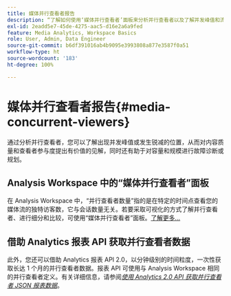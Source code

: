 ```yaml
---
title: 媒体并行查看者报告
description: “了解如何使用‘媒体并行查看者’面板来分析并行查看者以及了解并发峰值和流失。”
exl-id: 2eadd5e7-45de-4275-aac5-d16e2a6a9fed
feature: Media Analytics, Workspace Basics
role: User, Admin, Data Engineer
source-git-commit: b6df391016ab4b9095e3993808a877e3587f0a51
workflow-type: ht
source-wordcount: '183'
ht-degree: 100%

---
```


# 媒体并行查看者报告{#media-concurrent-viewers}

通过分析并行查看者，您可以了解出现并发峰值或发生锐减的位置，从而对内容质量和查看者参与度提出有价值的见解，同时还有助于对容量和规模进行故障诊断或规划。

## Analysis Workspace 中的“媒体并行查看者”面板

在 Analysis Workspace 中，“并行查看者数量”指的是在特定的时间点查看您的媒体流的独特访客数，它与会话数量无关。若要采取可视化的方式了解并行查看者、进行细分和比较，可使用“媒体并行查看者”面板。[了解更多...](https://experienceleague.adobe.com/docs/analytics/analyze/analysis-workspace/panels/media-concurrent-viewers.html?lang=zh-Hans)

## 借助 Analytics 报表 API 获取并行查看者数据

此外，您还可以借助 Analytics 报表 API 2.0，以分钟级别的时间粒度，一次性获取长达 1 个月的并行查看者数据。报表 API 可使用与 Analysis Workspace 相同的并行查看者定义。有关详细信息，请参阅&#x200B;[_*使用 Analytics 2.0 API 获取并行查看者 JSON 报表数据*_](/help/media-reports/media-default-reports/get-concurrent-json20.md)。
